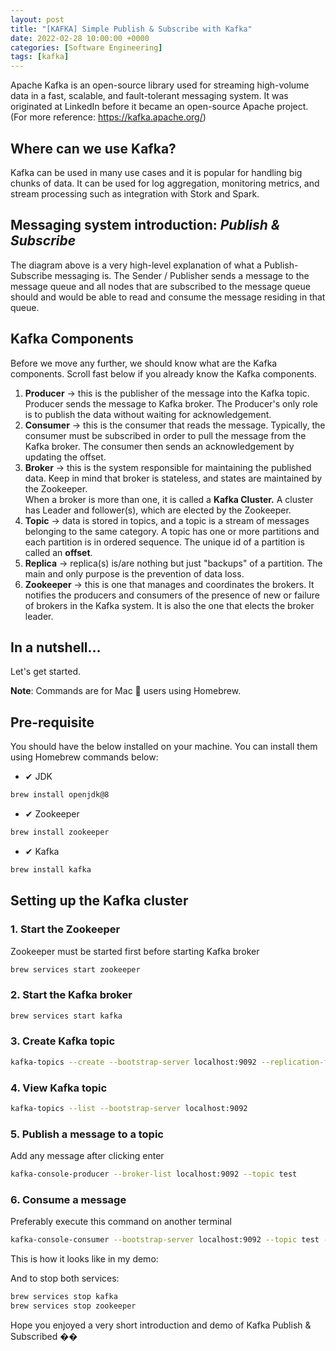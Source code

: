 ```yaml
---
layout: post
title: "[KAFKA] Simple Publish & Subscribe with Kafka"
date: 2022-02-28 10:00:00 +0000
categories: [Software Engineering]
tags: [kafka]
---
```


Apache Kafka is an open-source library used for streaming high-volume data in a fast, scalable, and fault-tolerant messaging system. It was originated at LinkedIn before it became an open-source Apache project. (For more reference: https://kafka.apache.org/)

## Where can we use Kafka?

Kafka can be used in many use cases and it is popular for handling big chunks of data. It can be used for log aggregation, monitoring metrics, and stream processing such as integration with Stork and Spark.

## Messaging system introduction: _Publish & Subscribe_

The diagram above is a very high-level explanation of what a Publish-Subscribe messaging is. The Sender / Publisher sends a message to the message queue and all nodes that are subscribed to the message queue should and would be able to read and consume the message residing in that queue.

## Kafka Components

Before we move any further, we should know what are the Kafka components. Scroll fast below if you already know the Kafka components.

1. **Producer** -> this is the publisher of the message into the Kafka topic. Producer sends the message to Kafka broker. The Producer's only role is to publish the data without waiting for acknowledgement.
2. **Consumer** -> this is the consumer that reads the message. Typically, the consumer must be subscribed in order to pull the message from the Kafka broker. The consumer then sends an acknowledgement by updating the offset.
3. **Broker** -> this is the system responsible for maintaining the published data. Keep in mind that broker is stateless, and states are maintained by the Zookeeper.  
   When a broker is more than one, it is called a **Kafka Cluster.** A cluster has Leader and follower(s), which are elected by the Zookeeper.
4. **Topic** -> data is stored in topics, and a topic is a stream of messages belonging to the same category. A topic has one or more partitions and each partition is in ordered sequence. The unique id of a partition is called an **offset**.
5. **Replica** -> replica(s) is/are nothing but just "backups" of a partition. The main and only purpose is the prevention of data loss.
6. **Zookeeper** -> this is one that manages and coordinates the brokers. It notifies the producers and consumers of the presence of new or failure of brokers in the Kafka system. It is also the one that elects the broker leader.

## In a nutshell…

Let's get started.

**Note**: Commands are for Mac 🍏 users using Homebrew.

## Pre-requisite

You should have the below installed on your machine. You can install them using Homebrew commands below:

- ✔ JDK
```bash
brew install openjdk@8
```

- ✔ Zookeeper
```bash
brew install zookeeper
```

- ✔ Kafka
```bash
brew install kafka
```

## Setting up the Kafka cluster

### 1. Start the Zookeeper
Zookeeper must be started first before starting Kafka broker

```bash
brew services start zookeeper
```

### 2. Start the Kafka broker

```bash
brew services start kafka
```

### 3. Create Kafka topic

```bash
kafka-topics --create --bootstrap-server localhost:9092 --replication-factor 1 --partitions 1 --topic test
```

### 4. View Kafka topic

```bash
kafka-topics --list --bootstrap-server localhost:9092
```

### 5. Publish a message to a topic
Add any message after clicking enter

```bash
kafka-console-producer --broker-list localhost:9092 --topic test
```

### 6. Consume a message
Preferably execute this command on another terminal

```bash
kafka-console-consumer --bootstrap-server localhost:9092 --topic test --from-beginning
```

This is how it looks like in my demo:

And to stop both services:

```bash
brew services stop kafka
brew services stop zookeeper
```

Hope you enjoyed a very short introduction and demo of Kafka Publish & Subscribed ��